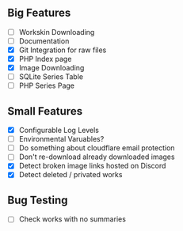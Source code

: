 ## Big Features
- [ ] Workskin Downloading
- [ ] Documentation
- [X] Git Integration for raw files
- [X] PHP Index page
- [X] Image Downloading
- [ ] SQLite Series Table
- [ ] PHP Series Page

## Small Features
- [X] Configurable Log Levels
- [ ] Environmental Varuables?
- [ ] Do something about cloudflare email protection
- [ ] Don't re-download already downloaded images
- [X] Detect broken image links hosted on Discord
- [X] Detect deleted / privated works

## Bug Testing
- [ ] Check works with no summaries
